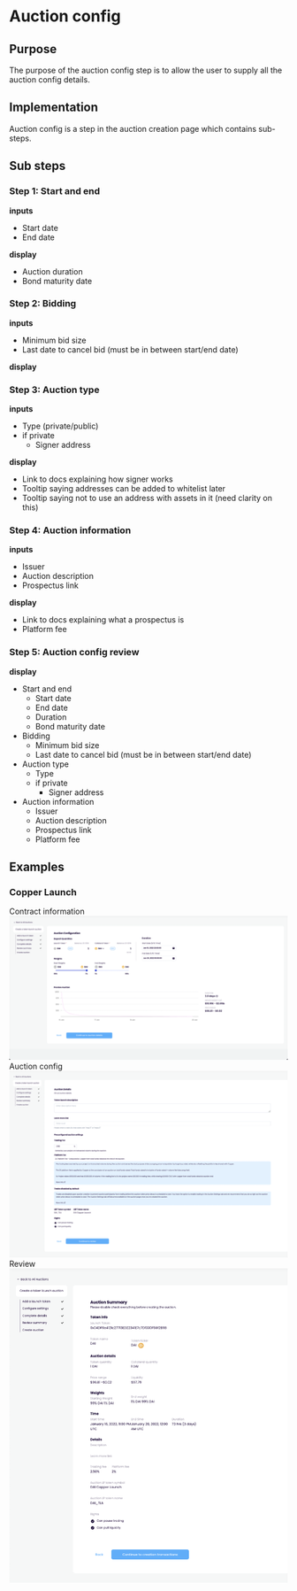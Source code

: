 # Auction config

## Purpose

The purpose of the auction config step is to allow the user to supply all the auction config details.

## Implementation

Auction config is a step in the auction creation page which contains sub-steps.

## Sub steps

### Step 1: Start and end

**inputs**

- Start date
- End date

**display**

- Auction duration
- Bond maturity date

### Step 2: Bidding

**inputs**

- Minimum bid size
- Last date to cancel bid (must be in between start/end date)

**display**

### Step 3: Auction type

**inputs**

- Type (private/public)
- if private
  - Signer address

**display**

- Link to docs explaining how signer works
- Tooltip saying addresses can be added to whitelist later
- Tooltip saying not to use an address with assets in it (need clarity on this)

### Step 4: Auction information

**inputs**

- Issuer
- Auction description
- Prospectus link

**display**

- Link to docs explaining what a prospectus is
- Platform fee

### Step 5: Auction config review

**display**

- Start and end
  - Start date
  - End date
  - Duration
  - Bond maturity date
- Bidding
  - Minimum bid size
  - Last date to cancel bid (must be in between start/end date)
- Auction type
  - Type
  - if private
    - Signer address
- Auction information
  - Issuer
  - Auction description
  - Prospectus link
  - Platform fee

## Examples

### Copper Launch

Contract information
![](../../../assets/copper/auction_config.png)
Auction config
![](../../../assets/copper/bond_config.png)
Review
![](../../../assets/copper/auction_summary.png)

